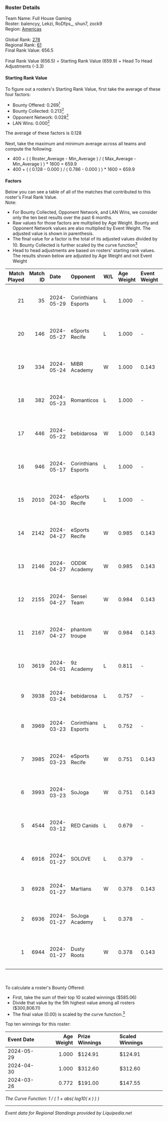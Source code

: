 ### Roster Details<br />
Team Name: Full House Gaming<br />
Roster: balencyy, Lekzi, RoDfps_, shun7, zock9<br />
Region: [Americas]( ../standings_americas.md)<br />
<br />
Global Rank: [278](../standings_global.md)<br />
Regional Rank: [61]( ../standings_americas.md)<br />
Final Rank Value:  656.5<br />
<br />
Final Rank Value (656.5) = Starting Rank Value (659.9) + Head To Head Adjustments (-3.3)<br />

#### Starting Rank Value<br />
To figure out a rosters's Starting Rank Value, first take the average of these four factors:<br />
- Bounty Offered: 0.269[<sup>1</sup>](#table2)
- Bounty Collected: 0.213[<sup>2</sup>](#table1)
- Opponent Network: 0.028[<sup>2</sup>](#table1)
- LAN Wins: 0.000[<sup>2</sup>](#table1)

The average of these factors is 0.128<br />
<br />
Next, take the maximum and minimum average across all teams and compute the following:<br />
- 400 + ( ( Roster_Average - Min_Average ) / ( Max_Average - Min_Average ) ) * 1600 = 659.9
- 400 + ( ( 0.128 - 0.000 ) / ( 0.786 - 0.000 ) ) * 1600 = 659.9


#### Factors<br />
Below you can see a table of all of the matches that contributed to this roster's Final Rank Value.<br />
Note:<br />

- For Bounty Collected, Opponent Network, and LAN Wins, we consider only the ten best results over the past 6 months.
- Raw values for those factors are multiplied by Age Weight. Bounty and Opponent Network values are also multiplied by Event Weight. The adjusted value is shown in parenthesis.
- The final value for a factor is the total of its adjusted values divided by 10. Bounty Collected is further scaled by the curve function[<sup>3</sup>](#curveFunction)
- Head to head adjustments are based on rosters' starting rank values. The results shown below are adjusted by Age Weight and not Event Weight
<span id="table1"></span><br />


| Match Played | Match ID | Date       | Opponent            | W/L | Age Weight | Event Weight | Bounty Collected | Opponent Network | LAN Wins  | H2H Adj. | Roster                                   |
| -: | -: | :- | :- | :- | :- | :- | :- | :- | :- | -: | :- |
|           21 |       35 | 2024-05-29 | Corinthians Esports | L   | 1.000      | -            | -                | -                | -         |   -11.40 | balencyy, Lekzi, RoDfps_, shun7, zock9   |
|           20 |      146 | 2024-05-27 | eSports Recife      | L   | 1.000      | -            | -                | -                | -         |   -12.32 | balencyy, Lekzi, RoDfps_, shun7, zock9   |
|           19 |      334 | 2024-05-24 | MIBR Academy        | W   | 1.000      | 0.143        | 0.003 (0.000)    | 0.220 (0.031)    | 0 (0.000) |    15.97 | balencyy, Lekzi, RoDfps_, shun7, zock9   |
|           18 |      382 | 2024-05-23 | Romanticos          | L   | 1.000      | -            | -                | -                | -         |   -16.74 | balencyy, Lekzi, RoDfps_, shun7, zock9   |
|           17 |      446 | 2024-05-22 | bebidarosa          | W   | 1.000      | 0.143        | 0.001 (0.000)    | 0.100 (0.014)    | 0 (0.000) |    10.84 | balencyy, Lekzi, RoDfps_, shun7, zock9   |
|           16 |      946 | 2024-05-17 | Corinthians Esports | L   | 1.000      | -            | -                | -                | -         |   -12.59 | balencyy, Lekzi, RoDfps_, shun7, zock9   |
|           15 |     2010 | 2024-04-30 | eSports Recife      | L   | 1.000      | -            | -                | -                | -         |   -15.09 | balencyy, Lekzi, lucky-, RoDfps_, shun7  |
|           14 |     2142 | 2024-04-27 | eSports Recife      | W   | 0.985      | 0.143        | 0.002 (0.000)    | 0.441 (0.062)    | 0 (0.000) |    15.40 | balencyy, Lekzi, lucky-, RoDfps_, shun7  |
|           13 |     2146 | 2024-04-27 | ODDIK Academy       | W   | 0.985      | 0.143        | 0.001 (0.000)    | 0.134 (0.019)    | 0 (0.000) |    13.92 | balencyy, Lekzi, lucky-, RoDfps_, shun7  |
|           12 |     2155 | 2024-04-27 | Sensei Team         | W   | 0.984      | 0.143        | 0.003 (0.000)    | 0.482 (0.068)    | 0 (0.000) |    18.12 | balencyy, Lekzi, lucky-, RoDfps_, shun7  |
|           11 |     2167 | 2024-04-27 | phantom troupe      | W   | 0.984      | 0.143        | 0.000 (0.000)    | 0.032 (0.005)    | 0 (0.000) |    12.51 | balencyy, Lekzi, lucky-, RoDfps_, shun7  |
|           10 |     3619 | 2024-04-01 | 9z Academy          | L   | 0.811      | -            | -                | -                | -         |   -14.08 | arcz, balencyy, lucky-, RoDfps_, shun7   |
|            9 |     3938 | 2024-03-24 | bebidarosa          | L   | 0.757      | -            | -                | -                | -         |   -12.42 | bks, fP1, nz1, sanc, suNday              |
|            8 |     3969 | 2024-03-23 | Corinthians Esports | L   | 0.752      | -            | -                | -                | -         |   -10.38 | arcz, balencyy, lucky-, RoDfps_, shun7   |
|            7 |     3985 | 2024-03-23 | eSports Recife      | W   | 0.751      | 0.143        | 0.002 (0.000)    | 0.441 (0.047)    | 0 (0.000) |    11.53 | arcz, balencyy, lucky-, RoDfps_, shun7   |
|            6 |     3993 | 2024-03-23 | SoJoga              | W   | 0.751      | 0.143        | 0.000 (0.000)    | 0.138 (0.015)    | 0 (0.000) |    11.37 | arcz, balencyy, lucky-, RoDfps_, shun7   |
|            5 |     4544 | 2024-03-12 | RED Canids          | L   | 0.679      | -            | -                | -                | -         |    -2.52 | balencyy, lucky-, RoDfps_, shun7, zuzuye |
|            4 |     6916 | 2024-01-27 | SOLOVE              | L   | 0.379      | -            | -                | -                | -         |    -6.68 | balencyy, lucky-, RoDfps_, shun7, zuzuye |
|            3 |     6928 | 2024-01-27 | Martians            | W   | 0.378      | 0.143        | 0.000 (0.000)    | 0.010 (0.001)    | 0 (0.000) |     2.25 | b3tter, bpg, DexteR, ght, ped            |
|            2 |     6936 | 2024-01-27 | SoJoga Academy      | L   | 0.378      | -            | -                | -                | -         |    -7.14 | balencyy, lucky-, RoDfps_, shun7, zuzuye |
|            1 |     6944 | 2024-01-27 | Dusty Roots         | W   | 0.378      | 0.143        | 0.003 (0.000)    | 0.425 (0.023)    | 0 (0.000) |     6.12 | balencyy, lucky-, RoDfps_, shun7, zuzuye |

<br />
<span id="table2"></span><br />
To calculate a roster's Bounty Offered:<br />

- First, take the sum of their top 10 scaled winnings ($585.06)
- Divide that value by the 5th highest value among all rosters ($300,806.11)
- The final value (0.00) is scaled by the curve function.[<sup>3</sup>](#curveFunction)

Top ten winnings for this roster:<br />

| Event Date | Age Weight | Prize Winnings | Scaled Winnings |
| :- | -: | :- | :- |
| 2024-05-29 |      1.000 | $124.91        | $124.91         |
| 2024-04-30 |      1.000 | $312.60        | $312.60         |
| 2024-03-26 |      0.772 | $191.00        | $147.55         |


<span id="curveFunction"></span>_The Curve Function: 1 / ( 1 + abs( log10( x ) ) )_<br />

---
_Event data for Regional Standings provided by Liquipedia.net_<br />
